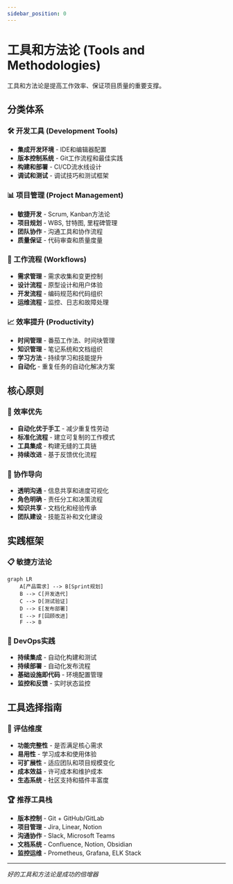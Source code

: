 ```yaml
---
sidebar_position: 0
---
```


# 工具和方法论 (Tools and Methodologies)

工具和方法论是提高工作效率、保证项目质量的重要支撑。

## 分类体系

### 🛠️ 开发工具 (Development Tools)
- **集成开发环境** - IDE和编辑器配置
- **版本控制系统** - Git工作流程和最佳实践
- **构建和部署** - CI/CD流水线设计
- **调试和测试** - 调试技巧和测试框架

### 📊 项目管理 (Project Management)
- **敏捷开发** - Scrum, Kanban方法论
- **项目规划** - WBS, 甘特图, 里程碑管理
- **团队协作** - 沟通工具和协作流程
- **质量保证** - 代码审查和质量度量

### 🔄 工作流程 (Workflows)
- **需求管理** - 需求收集和变更控制
- **设计流程** - 原型设计和用户体验
- **开发流程** - 编码规范和代码组织
- **运维流程** - 监控、日志和故障处理

### 📈 效率提升 (Productivity)
- **时间管理** - 番茄工作法、时间块管理
- **知识管理** - 笔记系统和文档组织
- **学习方法** - 持续学习和技能提升
- **自动化** - 重复任务的自动化解决方案

## 核心原则

### 🎯 效率优先
- **自动化优于手工** - 减少重复性劳动
- **标准化流程** - 建立可复制的工作模式
- **工具集成** - 构建无缝的工具链
- **持续改进** - 基于反馈优化流程

### 🤝 协作导向
- **透明沟通** - 信息共享和进度可视化
- **角色明确** - 责任分工和决策流程
- **知识共享** - 文档化和经验传承
- **团队建设** - 技能互补和文化建设

## 实践框架

### 📋 敏捷方法论
```mermaid
graph LR
    A[产品需求] --> B[Sprint规划]
    B --> C[开发迭代]
    C --> D[测试验证]
    D --> E[发布部署]
    E --> F[回顾改进]
    F --> B
```

### 🔧 DevOps实践
- **持续集成** - 自动化构建和测试
- **持续部署** - 自动化发布流程
- **基础设施即代码** - 环境配置管理
- **监控和反馈** - 实时状态监控

## 工具选择指南

### 🎯 评估维度
- **功能完整性** - 是否满足核心需求
- **易用性** - 学习成本和使用体验
- **可扩展性** - 适应团队和项目规模变化
- **成本效益** - 许可成本和维护成本
- **生态系统** - 社区支持和插件丰富度

### 🏆 推荐工具栈
- **版本控制** - Git + GitHub/GitLab
- **项目管理** - Jira, Linear, Notion
- **沟通协作** - Slack, Microsoft Teams
- **文档系统** - Confluence, Notion, Obsidian
- **监控运维** - Prometheus, Grafana, ELK Stack

---
*好的工具和方法论是成功的倍增器*
